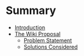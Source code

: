 # Summary

- [Introduction](./introduction.md)
- [The Wiki Proposal](./proposal/README.md)
    - [Problem Statement](./proposal/problem_statement.md)
    - [Solutions Considered](./proposal/solutions_considered.md)
